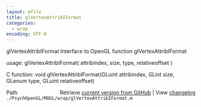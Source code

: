 ```yaml
---
layout: mfile
title: glVertexAttribIFormat
categories:
  - wrap
encoding: UTF-8
---
```


glVertexAttribIFormat  Interface to OpenGL function glVertexAttribIFormat  

usage:  glVertexAttribIFormat( attribindex, size, type, relativeoffset )  

C function:  void glVertexAttribIFormat(GLuint attribindex, GLint size, GLenum type, GLuint relativeoffset)  


<div class="code_header" style="text-align:right;">
  <span style="float:left;">Path&nbsp;&nbsp;</span> <span class="counter">Retrieve <a href=
  "https://raw.github.com/Psychtoolbox-3/Psychtoolbox-3/beta/./PsychOpenGL/MOGL/wrap/glVertexAttribIFormat.m">current version from GitHub</a> | View <a href=
  "https://github.com/Psychtoolbox-3/Psychtoolbox-3/commits/beta/./PsychOpenGL/MOGL/wrap/glVertexAttribIFormat.m">changelog</a></span>
</div>
<div class="code">
  <code>./PsychOpenGL/MOGL/wrap/glVertexAttribIFormat.m</code>
</div>
